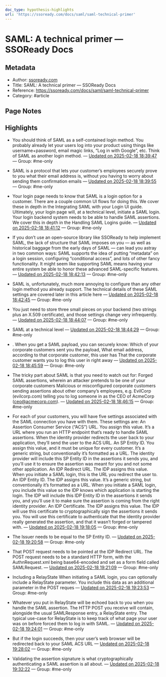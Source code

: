 ```yaml
---
doc_type: hypothesis-highlights
url: 'https://ssoready.com/docs/saml/saml-technical-primer'
---
```


# SAML: A technical primer — SSOReady Docs

## Metadata
- Author: [ssoready.com]()
- Title: SAML: A technical primer — SSOReady Docs
- Reference: https://ssoready.com/docs/saml/saml-technical-primer
- Category: #article

## Page Notes
## Highlights
- You should think of SAML as a self-contained login method. You probably already let your users log into your product using things like username+password, email magic links, “Log in with Google”, etc. Think of SAML as another login method. — [Updated on 2025-02-18 18:39:47](https://hyp.is/oPjAuO35Ee-y5Gs7uI0QxA/ssoready.com/docs/saml/saml-technical-primer) — Group: #me-only

- SAML is a protocol that lets your customer’s employees securely prove to you what their email address is, without you having to worry about sending them confirmation emails — [Updated on 2025-02-18 18:39:55](https://hyp.is/pe3Qwu35Ee-vyYdpB4zbYA/ssoready.com/docs/saml/saml-technical-primer) — Group: #me-only

- Your login page needs to know that SAML is a login option for a customer. There are a couple common UI flows for doing this. We cover these in depth in the Integrating SAML with your Login UI guide. Ultimately, your login page will, at a technical level, initiate a SAML login. Your login backend system needs to be able to handle SAML assertions. We cover this in depth in the Handling SAML Logins guide. — [Updated on 2025-02-18 18:41:12](https://hyp.is/02HZQO35Ee-wTW-Atj5xEQ/ssoready.com/docs/saml/saml-technical-primer) — Group: #me-only

- If you don’t use an open-source library like SSOReady to help implement SAML, the lack of structure that SAML imposes on you — as well as historical baggage from the early days of SAML — can lead you astray in two common ways: SAML supports the idea of putting “metadata” on a login session, configuring “conditional access”, and lots of other fancy functionality. It might seem like supporting SAML means having your entire system be able to honor these advanced SAML-specific features. — [Updated on 2025-02-18 18:42:13](https://hyp.is/98Hytu35Ee-wTmvkSAH0eA/ssoready.com/docs/saml/saml-technical-primer) — Group: #me-only

- SAML is, unfortunately, much more annoying to configure than any other login method you already support. The technical details of these SAML settings are covered later in this article here — [Updated on 2025-02-18 18:42:45](https://hyp.is/CwCXzu36Ee-x60_99zR9UQ/ssoready.com/docs/saml/saml-technical-primer) — Group: #me-only

- You just need to store three small pieces on your backend (two strings plus an X.509 certificate), and those settings change very infrequently. — [Updated on 2025-02-18 18:44:07](https://hyp.is/PD-Jsu36Ee-xWrOpvosgWw/ssoready.com/docs/saml/saml-technical-primer) — Group: #me-only

- SAML at a technical level — [Updated on 2025-02-18 18:44:29](https://hyp.is/SM92ku36Ee-NLn8AmCExFg/ssoready.com/docs/saml/saml-technical-primer) — Group: #me-only

- . When you get a SAML payload, you can securely know: Which of your corporate customers sent you the payload, What email address, according to that corporate customer, this user has That the corporate customer wants you to log this user in right away — [Updated on 2025-02-18 18:45:59](https://hyp.is/fvLy2u36Ee-2a9dc4GUTzA/ssoready.com/docs/saml/saml-technical-primer) — Group: #me-only

- The tricky part about SAML is that you need to watch out for: Forged SAML assertions, wherein an attacker pretends to be one of your corporate customers Malicious or misconfigured corporate customers sending assertions about other company’s employees, e.g. EvilCorp (evilcorp.com) telling you to log someone in as the CEO of AcmeCorp (ceo@acmecorp.com). — [Updated on 2025-02-18 18:46:15](https://hyp.is/iDVVBO36Ee-O4j-IBh2jwg/ssoready.com/docs/saml/saml-technical-primer) — Group: #me-only

- For each of your customers, you will have five settings associated with the SAML connection you have with them. These settings are: An Assertion Consumer Service (“ACS”) URL. You assign this value. It’s a URL where you run an HTTP endpoint that’s ready to handle SAML assertions. When the identity provider redirects the user back to your application, they’ll send the user to the ACS URL. An SP Entity ID. You assign this value, and it must be unique for every customer. It’s a generic string, but conventionally it’s formatted as a URL. The identity provider will include this SP Entity ID in the assertions it sends you, and you’ll use it to ensure the assertion was meant for you and not some other application. An IDP Redirect URL. The IDP assigns this value. When you initiate a SAML login, this is the URL you redirect the user to. An IDP Entity ID. The IDP assigns this value. It’s a generic string, but conventionally it’s formatted as a URL. When you initiate a SAML login, you include this value so the IDP knows which application is starting the login. The IDP will include this IDP Entity ID in the assertions it sends you, and you’ll use it to make sure the assertion is coming from the right identity provider. An IDP Certificate. The IDP assigns this value. The IDP will use this certificate to cryptographically sign the assertions it sends you. You will use this certificate to authenticate that the identity provider really generated the assertion, and that it wasn’t forged or tampered with. — [Updated on 2025-02-18 19:18:05](https://hyp.is/-nXsnO3-Ee-WTs9yQ09q8w/ssoready.com/docs/saml/saml-technical-primer) — Group: #me-only

- The Issuer needs to be equal to the SP Entity ID. — [Updated on 2025-02-18 19:20:58](https://hyp.is/YY-n2O3_Ee-7mIvyqJvZwg/ssoready.com/docs/saml/saml-technical-primer) — Group: #me-only

- That POST request needs to be pointed at the IDP Redirect URL. The POST request needs to be a standard HTTP form, with the AuthnRequest.xml being base64-encoded and set as a form field called SAMLRequest. — [Updated on 2025-02-18 19:21:09](https://hyp.is/aGuRNO3_Ee-pAbOtE0mLRg/ssoready.com/docs/saml/saml-technical-primer) — Group: #me-only

- Including a RelayState When initiating a SAML login, you can optionally include a RelayState parameter. You include this data as an additional parameter in the POST reques — [Updated on 2025-02-18 19:23:53](https://hyp.is/yjdNGO3_Ee-PJFtxYDhFjQ/ssoready.com/docs/saml/saml-technical-primer) — Group: #me-only

- Whatever you put in RelayState will be echoed back to you when you handle the SAML assertion. The HTTP POST you receive will contain, alongside the usual SAMLResponse entry, a RelayState entry. The typical use-case for RelayState is to keep track of what page your user was on before forced them to log in with SAML. — [Updated on 2025-02-18 19:24:01](https://hyp.is/zrUDlO3_Ee-sbX_rYpxdZQ/ssoready.com/docs/saml/saml-technical-primer) — Group: #me-only

- But if the login succeeds, then your user’s web browser will be redirected back to your SAML ACS URL — [Updated on 2025-02-18 19:28:02](https://hyp.is/Xl0kNu4AEe-3Jf8ZoH4vFw/ssoready.com/docs/saml/saml-technical-primer) — Group: #me-only

- Validating the assertion signature is what cryptographically authenticating a SAML assertion is all about. — [Updated on 2025-02-18 19:32:22](https://hyp.is/-Xci-u4AEe-EPbuEjVVf1g/ssoready.com/docs/saml/saml-technical-primer) — Group: #me-only



